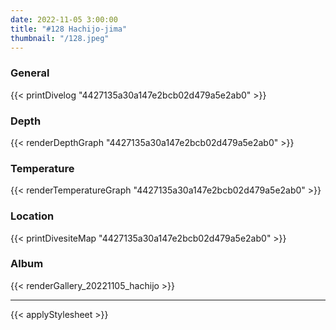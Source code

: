 ```yaml
---
date: 2022-11-05 3:00:00
title: "#128 Hachijo-jima"
thumbnail: "/128.jpeg"
---
```


### General

{{< printDivelog "4427135a30a147e2bcb02d479a5e2ab0" >}}

### Depth

{{< renderDepthGraph "4427135a30a147e2bcb02d479a5e2ab0" >}}

### Temperature

{{< renderTemperatureGraph "4427135a30a147e2bcb02d479a5e2ab0" >}}

### Location

{{< printDivesiteMap "4427135a30a147e2bcb02d479a5e2ab0" >}}

### Album

{{< renderGallery_20221105_hachijo >}}

---

{{< applyStylesheet >}}
